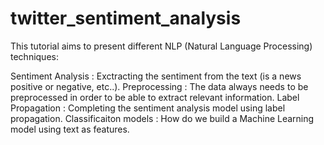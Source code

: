 # twitter_sentiment_analysis

This tutorial aims to present different NLP (Natural Language Processing) techniques:

Sentiment Analysis : Exctracting the sentiment from the text (is a news positive or negative, etc..).
Preprocessing : The data always needs to be preprocessed in order to be able to extract relevant information.
Label Propagation : Completing the sentiment analysis model using label propagation.
Classificaiton models : How do we build a Machine Learning model using text as features.
